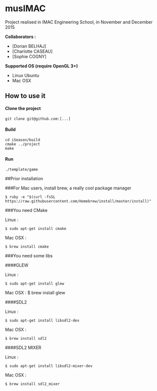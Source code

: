 # musIMAC

Project realised in IMAC Engineering School, in November and December 2015

**Collaborators :**

- [Dorian BELHAJ]
- [Charlotte CASEAU]
- [Sophie COGNY]

**Supported OS (require OpenGL 3+)**

- Linux Ubuntu
- Mac OSX


## How to use it

#### Clone the project

	git clone git@github.com:[...]
	
#### Build

	cd iSeason/build
	cmake ../project
	make
	
#### Run

	./template/game

##Prior installation

###For Mac users, install brew, a really cool package manager

    $ ruby -e "$(curl -fsSL https://raw.githubusercontent.com/Homebrew/install/master/install)"

###You need CMake

Linux :

    $ sudo apt-get install cmake

Mac OSX :

    $ brew install cmake
    

###You need some libs

####GLEW

Linux :

    $ sudo apt-get install glew

Mac OSX :
    $ brew install glew

####SDL2

Linux :

    $ sudo apt-get install libsdl2-dev

Mac OSX :

    $ brew install sdl2

####SDL2 MIXER

Linux :

    $ sudo apt-get install libsdl2-mixer-dev

Mac OSX :

    $ brew install sdl2_mixer

